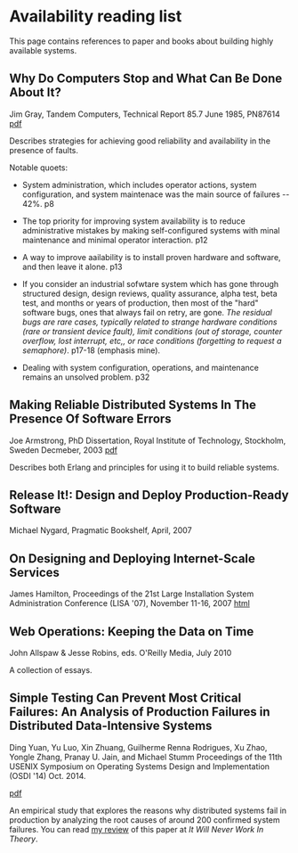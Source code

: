 # Availability reading list

This page contains references to paper and books about building
highly available systems.

## Why Do Computers Stop and What Can Be Done About It?
Jim Gray,
Tandem Computers,
Technical Report 85.7
June 1985,
PN87614
[pdf][gray85]

Describes strategies for achieving good reliability and availability in the
presence of faults.

Notable quoets:

* System administration, which includes operator actions, system configuration, and system maintenace was the main source of failures -- 42%. p8

* The top priority for improving system availability is to reduce administrative mistakes by making self-configured systems with minal maintenance and minimal operator interaction. p12

* A way to improve aailability is to install proven hardware and software, and then leave it alone. p13

* If you consider an industrial sofwtare system which has gone through structured
design, design reviews, quality assurance, alpha test, beta test, and months or
years of production, then most of the "hard" software bugs, ones that always
fail on retry, are gone. *The residual bugs are rare cases, typically related to
strange hardware conditions (rare or transient device fault), limit conditions
(out of storage, counter overflow, lost interrupt, etc,, or race conditions
(forgetting to request a semaphore)*.  p17-18 (emphasis mine).

* Dealing with system configuration, operations, and maintenance remains an unsolved problem. p32

## Making Reliable Distributed Systems In The Presence Of Software Errors
Joe Armstrong,
PhD Dissertation,
Royal Institute of Technology,
Stockholm, Sweden
Decmeber, 2003
[pdf][armstrong03]


Describes both Erlang and principles for using it to build reliable systems.

## Release It!: Design and Deploy Production-Ready Software
Michael Nygard,
Pragmatic Bookshelf,
April, 2007

## On Designing and Deploying Internet-Scale Services
James Hamilton,
Proceedings of the 21st Large Installation System
Administration Conference (LISA '07),
November 11-16, 2007
[html][hamilton07]

## Web Operations: Keeping the Data on Time
John Allspaw & Jesse Robins, eds.
O'Reilly Media,
July 2010

A collection of essays.


## Simple Testing Can Prevent Most Critical Failures: An Analysis of Production Failures in Distributed Data-Intensive Systems

Ding Yuan, Yu Luo, Xin Zhuang, Guilherme Renna Rodrigues, Xu Zhao, Yongle
Zhang, Pranay U. Jain, and Michael Stumm
Proceedings of the 11th USENIX Symposium on Operating  Systems Design and Implementation (OSDI '14)
Oct. 2014.

[pdf][yuan14]

An empirical study that explores the reasons why distributed systems
fail in production by analyzing the root causes of around 200 confirmed system
failures. You can read [my review](http://neverworkintheory.org/2014/10/08/simple-testing-can-prevent-most-critical-failures.html) of this paper at *It Will Never Work In Theory*.


[gray85]: http://www.hpl.hp.com/techreports/tandem/TR-85.7.pdf
[armstrong03]: http://www.erlang.org/download/armstrong_thesis_2003.pdf
[hamilton07]: https://www.usenix.org/legacy/event/lisa07/tech/full_papers/hamilton/hamilton_html/
[yuan14]: https://www.usenix.org/system/files/conference/osdi14/osdi14-paper-yuan.pdf
